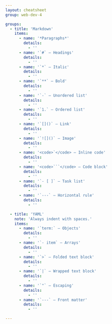 ```yaml
---
layout: cheatsheet
group: web-dev-4

groups:
  - title: 'Markdown'
    items:
      - name: '*Paragraphs*'
        details:
          - ''
      - name: '`#` — Headings'
        details:
          - ''
      - name: '`*` — Italic'
        details:
          - ''
      - name: '`**` — Bold'
        details:
          - ''
      - name: '`-` — Unordered list'
        details:
          - ''
      - name: '`1.` — Ordered list'
        details:
          - ''
      - name: '`[]()` — Link'
        details:
          - ''
      - name: '`![]()` — Image'
        details:
          - ''
      - name: '<code>`</code> — Inline code'
        details:
          - ''
      - name: '<code>```</code> — Code block'
        details:
          - ''
      - name: '`- [ ]` — Task list'
        details:
          - ''
      - name: '`---` — Horizontal rule'
        details:
          - ''

  - title: 'YAML'
    note: 'Always indent with spaces.'
    items:
      - name: '`term:` — Objects'
        details:
          - ''
      - name: '`- item` — Arrays'
        details:
          - ''
      - name: '`>` — Folded text block'
        details:
          - ''
      - name: '`|` — Wrapped text block'
        details:
          - ''
      - name: '`"` — Escaping'
        details:
          - ''
      - name: '`---` — Front matter'
        details:
          - ''

---
```

